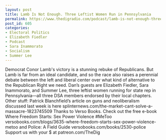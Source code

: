 ```yaml
---
layout: post
title: Lamb Is Not Enough. Three Leftist Women Run in Pennsylvania
permalink: https://www.thedigradio.com/podcast/lamb-is-not-enough-three-leftist-women-run-in-pennsylvania/index.html
post_id: 605
categories: 
- Electoral Politics
- Elizabeth Fiedler
- Podcast
- Sara Inammorato
- Socialism
- Summer Lee
---
```


Democrat Conor Lamb's victory is a stunning rebuke of Republicans. But Lamb is far from an ideal candidate, and so the race also raises a perennial debate between the left and liberal center over what kind of alternative to the Republican Right we need. Dan’s guests are Elizabeth Fiedler, Sara Inammorato, and Summer Lee, three leftist women running for state rep in Pennsylvania—all three DSA members endorsed by their local chapters. Other stuff: Patrick Blanchfield’s article on guns and neoliberalism discussed last week is here splinternews.com/the-market-cant-solve-a-massacre-1823745509 Thanks to Verso Books. Check out the free e-book Where Freedom Starts: Sex Power Violence #MeToo versobooks.com/blogs/3635-where-freedom-starts-sex-power-violence-metoo and Police: A Field Guide versobooks.com/books/2530-police Support us with your $ at patreon.com/TheDig

 